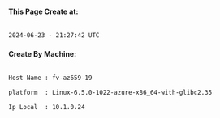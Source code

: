 
   
#### This Page Create at:

```bash

2024-06-23 - 21:27:42 UTC

```

#### Create By Machine:

```bash

Host Name : fv-az659-19

platform  : Linux-6.5.0-1022-azure-x86_64-with-glibc2.35

Ip Local  : 10.1.0.24

```

